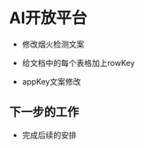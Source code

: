 <!--
 * @Author: your name
 * @Date: 2020-11-11 18:37:20
 * @LastEditTime: 2020-11-11 18:39:39
 * @LastEditors: Please set LastEditors
 * @Description: In User Settings Edit
 * @FilePath: \Front-end-Learning\simon工作汇报\20201111日报.md
-->

# AI开放平台

- 修改烟火检测文案

- 给文档中的每个表格加上rowKey

- appKey文案修改

## 下一步的工作

- 完成后续的安排
